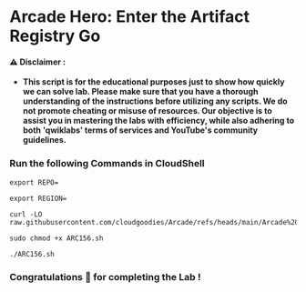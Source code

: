 #  Arcade Hero: Enter the Artifact Registry Go


#### ⚠️ Disclaimer :
- **This script is for the educational purposes just to show how quickly we can solve lab. Please make sure that you have a thorough understanding of the instructions before utilizing any scripts. We do not promote cheating or  misuse of resources. Our objective is to assist you in mastering the labs with efficiency, while also adhering to both 'qwiklabs' terms of services and YouTube's community guidelines.**

### Run the following Commands in CloudShell 

```
export REPO=
```
```
export REGION=
```
```
curl -LO raw.githubusercontent.com/cloudgoodies/Arcade/refs/heads/main/Arcade%20Hero%3A%20Enter%20the%20Artifact%20Registry%20Go/ARC156.sh

sudo chmod +x ARC156.sh

./ARC156.sh
```

### Congratulations 🎉 for completing the Lab !
